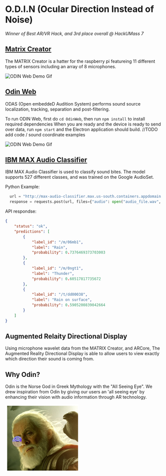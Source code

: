 # O.D.I.N (Ocular Direction Instead of Noise)

_Winner of Best AR/VR Hack, and 3rd place overall @ HackUMass 7_

## [Matrix Creator](https://matrix-io.github.io/matrix-documentation/matrix-creator/overview/)
The MATRIX Creator is a hatter for the raspberry pi featureing 11 different types of sensors including an array of 8 microphones. 

![ODIN Web Demo Gif](thumbnails/matrixsensor.gif)

## [Odin Web](https://github.com/introlab/odas/wiki)
ODAS (Open embeddeD Audition System) performs sound source localization, tracking, separation and post-filtering.

To run ODIN Web, first do `cd OdinWeb`, then run `npm install` to install required dependencies
When you are ready and the device is ready to send over data, run `npm start` and the Electron application should build.
//TODO add code / sound coordinate examples

![ODIN Web Demo Gif](thumbnails/odin_web.gif)

## [IBM MAX Audio Classifier](https://developer.ibm.com/exchanges/models/all/max-audio-classifier/)
IBM MAX Audio Classifier is used to classify sound bites. The model supports 527 different classes, and was trained on the Google AudioSet.

Python Example:
~~~python
  url = "http://max-audio-classifier.max.us-south.containers.appdomain.cloud/model/predict?start_time=0"
  response = requests.post(url, files={"audio": open("audio_file.wav", "rb")})
~~~
API respondse:
~~~json
{
    "status": "ok",
    "predictions": [
        {
            "label_id": "/m/06mb1",
            "label": "Rain",
            "probability": 0.7376469373703003
        },
        {
            "label_id": "/m/0ngt1",
            "label": "Thunder",
            "probability": 0.60517817735672
        },
        {
            "label_id": "/t/dd00038",
            "label": "Rain on surface",
            "probability": 0.5905200839042664
        }
    ]
}
~~~

## Augmented Relaity Directional Display
Using microphone wavelet data from the MATRIX Creator, and ARCore, The Augmented Reality Directional Display is able to allow users to view exactly which direction their sound is coming from. 

## Why Odin?
Odin is the Norse God in Greek Mythology with the "All Seeing Eye". We drew inspiration from Odin by giving our users an 'all seeing eye' by enhancing their vision with audio information through AR technology.

![Odin, the man Himself](thumbnails/odin.png)
